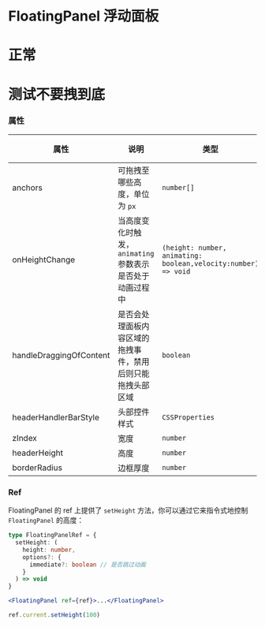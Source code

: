 # FloatingPanel 浮动面板

# 正常
<code src="./demos/demo1.tsx"></code>

# 测试不要拽到底
<code src="./demos/demo2.tsx"></code>

### 属性

| 属性                    | 说明                                 | 类型                                                         | 默认值    |
| ----------------------- |------------------------------------|------------------------------------------------------------|--------|
| anchors                 | 可拖拽至哪些高度，单位为 `px`                  | `number[]`                                                 | -      |
| onHeightChange          | 当高度变化时触发，`animating` 参数表示是否处于动画过程中 | `(height: number, animating: boolean,velocity:number) => void` |        |
| handleDraggingOfContent | 是否会处理面板内容区域的拖拽事件，禁用后则只能拖拽头部区域      | `boolean`                                                  | `true` |
| headerHandlerBarStyle | 头部控件样式               | `CSSProperties`                                            | `{}`   |
| zIndex          | 宽度       | `number`                                                   | `900`  |
| headerHeight         | 高度       | `number`                                                   | `28`   |
| borderRadius        | 边框厚度     | `number`                                                   | `8`    |


### Ref

FloatingPanel 的 ref 上提供了 `setHeight` 方法，你可以通过它来指令式地控制 `FloatingPanel` 的高度：

```ts
type FloatingPanelRef = {
  setHeight: (
    height: number,
    options?: {
      immediate?: boolean // 是否跳过动画
    }
  ) => void
}
```

```jsx
<FloatingPanel ref={ref}>...</FloatingPanel>

ref.current.setHeight(100)
```
